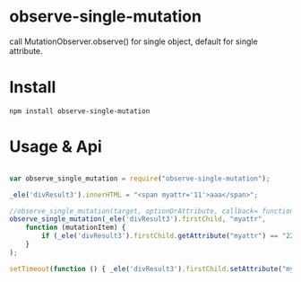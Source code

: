 # observe-single-mutation
call MutationObserver.observe() for single object, default for single attribute.

# Install
```
npm install observe-single-mutation
```

# Usage & Api
```javascript

var observe_single_mutation = require("observe-single-mutation");

_ele('divResult3').innerHTML = "<span myattr='11'>aaa</span>";

//observe_single_mutation(target, optionOrAttribute, callback= function( mutationItem ) )
observe_single_mutation(_ele('divResult3').firstChild, "myattr",
	function (mutationItem) {
		if (_ele('divResult3').firstChild.getAttribute("myattr") == "22") { done(false); }
	}
);

setTimeout(function () { _ele('divResult3').firstChild.setAttribute("myattr", "22"); }, 500);

```
